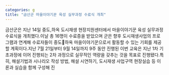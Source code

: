 ```yaml
---
categories: g
title: "금산군 마을이야기꾼 육성 실무과정 수료식 개최"
---
```

금산군은 지난 14일 중도,하옥 도시재생 현장지원센터에서 마을이야기꾼 육성 실무과정 수료식을 개최했다.이날 총 16명이 수료증을 받았으며 군은 향후 도시재생사업의 프로그램과 연계해 수료자들이 중도하옥 마을이야기꾼으로서 활동할 수 있는 기회를 제공할 계획이다.지난 7월 21일부터 9월 14일까지 9주 동안 진행된 이번 교육은 지난 1차 기초과정에 이어 진행되는 2차 과정으로 실무적인 역량을 갖추는 것을 목표로 진행됐다.특히, 해설기법과 시나리오 작성 방법, 해설 시연하기, 도시재생 사업구역 현장실습 등 이론과 실습을 함께 구성해 진